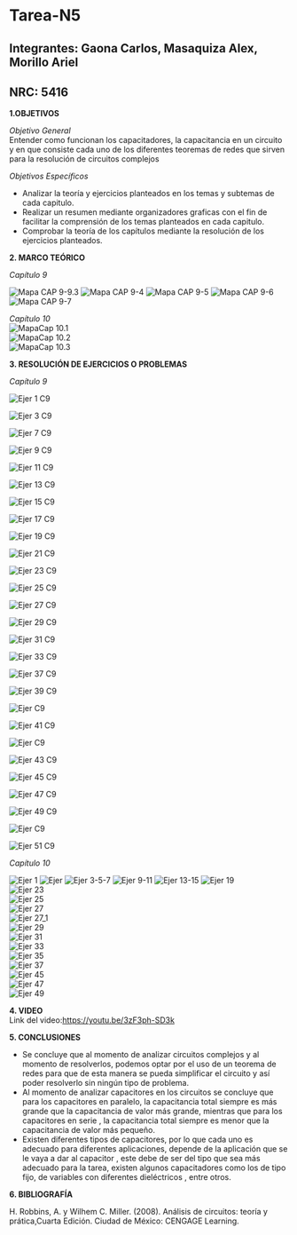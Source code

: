 # Tarea-N5
## Integrantes: Gaona Carlos, Masaquiza Alex, Morillo Ariel
## NRC: 5416

**1.OBJETIVOS**

_Objetivo General_     
Entender como funcionan los capacitadores, la capacitancia en un circuito y  en que consiste cada uno de los diferentes teoremas de redes que sirven para la resolución de circuitos complejos  

_Objetivos Específicos_        
* Analizar la teoría y ejercicios planteados en los temas y subtemas de cada capitulo.     
* Realizar un resumen mediante organizadores graficas con el fin de facilitar la comprensión de los temas planteados en cada capitulo.       
* Comprobar la teoría de los capítulos mediante la resolución de los ejercicios planteados.         

**2. MARCO TEÓRICO**

_Capítulo 9_

![Mapa CAP 9-9.3](https://github.com/AlexMP98/Tarea-N-5/blob/main/Imagenes/Fun.C%20Tarea%205%20resumen%20cap%209.jpg)
![Mapa CAP 9-4](https://github.com/AlexMP98/Tarea-N-5/blob/main/Imagenes/Marco%20teorico%20t5.PNG)
![Mapa CAP 9-5](https://github.com/AlexMP98/Tarea-N-5/blob/main/Imagenes/Marco%20teorico%20t51.PNG)
![Mapa CAP 9-6](https://github.com/AlexMP98/Tarea-N-5/blob/main/Imagenes/Marco%20teorico%20t52.PNG)
![Mapa CAP 9-7](https://github.com/AlexMP98/Tarea-N-5/blob/main/Imagenes/Marco%20teorico%20t53.PNG)

_Capítulo 10_        
![MapaCap 10.1](https://github.com/AlexMP98/Tarea-N-5/blob/main/Imagenes/MapaCap10.png)       
![MapaCap 10.2](https://github.com/AlexMP98/Tarea-N-5/blob/main/Imagenes/MapaCap10_2.png)        
![MapaCap 10.3](https://github.com/AlexMP98/Tarea-N-5/blob/main/Imagenes/MapaCap10_3.png) 


**3. RESOLUCIÓN DE EJERCICIOS O PROBLEMAS**

_Capítulo 9_

![Ejer 1 C9](https://github.com/AlexMP98/Tarea-N-5/blob/main/Imagenes/Ejer%201.png)

![Ejer 3 C9](https://github.com/AlexMP98/Tarea-N-5/blob/main/Imagenes/Ejer%203.png)

![Ejer 7 C9](https://github.com/AlexMP98/Tarea-N-5/blob/main/Imagenes/Ejer%207.png)

![Ejer 9 C9](https://github.com/AlexMP98/Tarea-N-5/blob/main/Imagenes/Ejer%209.png)

![Ejer 11 C9](https://github.com/AlexMP98/Tarea-N-5/blob/main/Imagenes/Ejer%2011.png)

![Ejer 13 C9](https://github.com/AlexMP98/Tarea-N-5/blob/main/Imagenes/Ejer%2013.png)

![Ejer 15 C9](https://github.com/AlexMP98/Tarea-N-5/blob/main/Imagenes/Ejer%2015.png)

![Ejer 17 C9](https://github.com/AlexMP98/Tarea-N-5/blob/main/Imagenes/Ejer%2017.png)

![Ejer 19 C9](https://github.com/AlexMP98/Tarea-N-5/blob/main/Imagenes/Ejer%2019.png)

![Ejer 21 C9](https://github.com/AlexMP98/Tarea-N-5/blob/main/Imagenes/Ejer%2021.png)

![Ejer 23 C9](https://github.com/AlexMP98/Tarea-N-5/blob/main/Imagenes/Ejer%2023.png)

![Ejer 25 C9](https://github.com/AlexMP98/Tarea-N-5/blob/main/Imagenes/Ejer%2025.png)

![Ejer 27 C9](https://github.com/AlexMP98/Tarea-N-5/blob/main/Imagenes/Ejer%2027.png)

![Ejer 29 C9](https://github.com/AlexMP98/Tarea-N-5/blob/main/Imagenes/Ejer%2029.png)

![Ejer 31 C9](https://github.com/AlexMP98/Tarea-N-5/blob/main/Imagenes/Ejer%2031.png)

![Ejer 33 C9](https://github.com/AlexMP98/Tarea-N-5/blob/main/Imagenes/Ejer%2033.png)

![Ejer 37 C9](https://github.com/AlexMP98/Tarea-N-5/blob/main/Imagenes/1.PNG)

![Ejer 39 C9](https://github.com/AlexMP98/Tarea-N-5/blob/main/Imagenes/2.PNG)

![Ejer  C9](https://github.com/AlexMP98/Tarea-N-5/blob/main/Imagenes/3.PNG)

![Ejer 41 C9](https://github.com/AlexMP98/Tarea-N-5/blob/main/Imagenes/4.PNG)

![Ejer  C9](https://github.com/AlexMP98/Tarea-N-5/blob/main/Imagenes/5.PNG)

![Ejer 43 C9](https://github.com/AlexMP98/Tarea-N-5/blob/main/Imagenes/6.PNG)

![Ejer 45 C9](https://github.com/AlexMP98/Tarea-N-5/blob/main/Imagenes/7.PNG)

![Ejer 47 C9](https://github.com/AlexMP98/Tarea-N-5/blob/main/Imagenes/8.PNG)

![Ejer 49 C9](https://github.com/AlexMP98/Tarea-N-5/blob/main/Imagenes/9.PNG)

![Ejer  C9](https://github.com/AlexMP98/Tarea-N-5/blob/main/Imagenes/10.PNG)

![Ejer 51 C9](https://github.com/AlexMP98/Tarea-N-5/blob/main/Imagenes/11.PNG)


_Capítulo 10_       

![Ejer 1](https://github.com/AlexMP98/Tarea-N-5/blob/main/Imagenes/12.PNG)
![Ejer ](https://github.com/AlexMP98/Tarea-N-5/blob/main/Imagenes/13.PNG)
![Ejer 3-5-7](https://github.com/AlexMP98/Tarea-N-5/blob/main/Imagenes/14.PNG)
![Ejer 9-11](https://github.com/AlexMP98/Tarea-N-5/blob/main/Imagenes/15.PNG)
![Ejer 13-15](https://github.com/AlexMP98/Tarea-N-5/blob/main/Imagenes/16.PNG)
![Ejer 19](https://github.com/AlexMP98/Tarea-N-5/blob/main/Imagenes/19.png)        
![Ejer 23](https://github.com/AlexMP98/Tarea-N-5/blob/main/Imagenes/23.png)       
![Ejer 25](https://github.com/AlexMP98/Tarea-N-5/blob/main/Imagenes/25.png)      
![Ejer 27](https://github.com/AlexMP98/Tarea-N-5/blob/main/Imagenes/27.png)     
![Ejer 27_1](https://github.com/AlexMP98/Tarea-N-5/blob/main/Imagenes/27_1.png)       
![Ejer 29](https://github.com/AlexMP98/Tarea-N-5/blob/main/Imagenes/29.png)         
![Ejer 31](https://github.com/AlexMP98/Tarea-N-5/blob/main/Imagenes/31.png)       
![Ejer 33](https://github.com/AlexMP98/Tarea-N-5/blob/main/Imagenes/33.png)        
![Ejer 35](https://github.com/AlexMP98/Tarea-N-5/blob/main/Imagenes/35.png)        
![Ejer 37](https://github.com/AlexMP98/Tarea-N-5/blob/main/Imagenes/37.png)         
![Ejer 45](https://github.com/AlexMP98/Tarea-N-5/blob/main/Imagenes/45.png)        
![Ejer 47](https://github.com/AlexMP98/Tarea-N-5/blob/main/Imagenes/47.png)       
![Ejer 49](https://github.com/AlexMP98/Tarea-N-5/blob/main/Imagenes/49.png)


**4. VIDEO**    
Link del video:https://youtu.be/3zF3ph-SD3k  

**5. CONCLUSIONES**       
* Se concluye que al momento de analizar circuitos complejos y al momento de resolverlos, podemos optar por el uso de un teorema de redes para que de esta manera se pueda simplificar el circuito y así poder resolverlo sin ningún tipo de problema.    
* Al momento de analizar capacitores en los circuitos se concluye que para los capacitores en paralelo, la capacitancia total siempre es más grande que la capacitancia de valor más grande, mientras que para los capacitores en serie , la capacitancia total siempre es menor que la capacitancia de valor más pequeño.
* Existen diferentes tipos de capacitores, por lo que cada uno es adecuado para diferentes aplicaciones, depende de la aplicación que se le vaya a dar al capacitor , este debe de ser del tipo que sea más adecuado para la tarea, existen algunos capacitadores como los de tipo fijo, de variables con diferentes dieléctricos , entre otros.

**6. BIBLIOGRAFÍA**       

H. Robbins, A. y Wilhem C. Miller. (2008). Análisis de circuitos: teoría y prática,Cuarta Edición. Ciudad de México: CENGAGE Learning.

